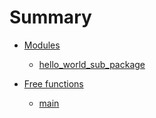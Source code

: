 # Summary

- [Modules](./modules.md)

  - [hello_world_sub_package](./hello_world_sub_package.md)

- [Free functions](./free_functions.md)

  - [main](./hello_world_sub_package-main.md)

